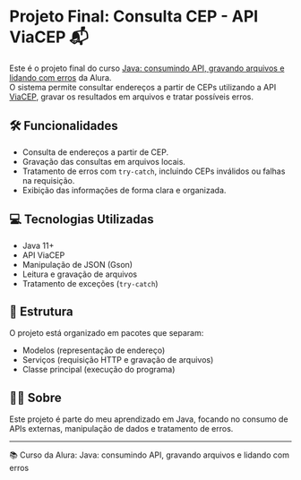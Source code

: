 # Projeto Final: Consulta CEP - API ViaCEP 📬

Este é o projeto final do curso [Java: consumindo API, gravando arquivos e lidando com erros](https://cursos.alura.com.br/course/java-consumindo-api-gravando-arquivos-lidando-erros/) da Alura.  
O sistema permite consultar endereços a partir de CEPs utilizando a API [ViaCEP](https://viacep.com.br), gravar os resultados em arquivos e tratar possíveis erros.

## 🛠 Funcionalidades
- Consulta de endereços a partir de CEP.
- Gravação das consultas em arquivos locais.
- Tratamento de erros com `try-catch`, incluindo CEPs inválidos ou falhas na requisição.
- Exibição das informações de forma clara e organizada.

## 💻 Tecnologias Utilizadas
- Java 11+
- API ViaCEP
- Manipulação de JSON (Gson)
- Leitura e gravação de arquivos
- Tratamento de exceções (`try-catch`)

## 📁 Estrutura
O projeto está organizado em pacotes que separam:
- Modelos (representação de endereço)
- Serviços (requisição HTTP e gravação de arquivos)
- Classe principal (execução do programa)

## 👨‍💻 Sobre
Este projeto é parte do meu aprendizado em Java, focando no consumo de APIs externas, manipulação de dados e tratamento de erros.

---
📚 Curso da Alura: Java: consumindo API, gravando arquivos e lidando com erros
